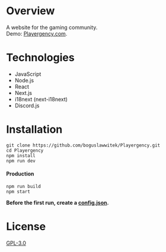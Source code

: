 # Overview
A website for the gaming community.  
Demo: [Playergency.com](https://www.playergency.com).

# Technologies
- JavaScript
- Node.js
- React
- Next.js
- i18next (next-i18next)
- Discord.js

# Installation
```
git clone https://github.com/boguslawwitek/Playergency.git
cd Playergency
npm install
npm run dev
```
#### Production
```
npm run build
npm start
```

**Before the first run, create a [config.json](https://github.com/boguslawwitek/Playergency/blob/main/config.example.json).**

# License
[GPL-3.0](https://github.com/boguslawwitek/Playergency/blob/main/LICENSE)